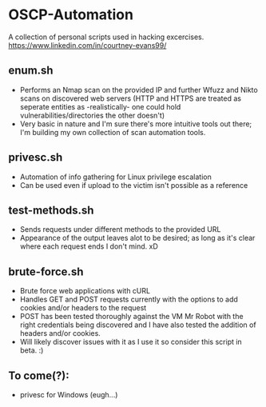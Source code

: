 # OSCP-Automation
A collection of personal scripts used in hacking excercises.
https://www.linkedin.com/in/courtney-evans99/

## enum.sh
* Performs an Nmap scan on the provided IP and further Wfuzz and Nikto scans on discovered web servers (HTTP and HTTPS are treated as seperate entities as -realistically- one could hold vulnerabilities/directories the other doesn't)
* Very basic in nature and I'm sure there's more intuitive tools out there; I'm building my own collection of scan automation tools.

## privesc.sh
* Automation of info gathering for Linux privilege escalation
* Can be used even if upload to the victim isn't possible as a reference

## test-methods.sh
* Sends requests under different methods to the provided URL
* Appearance of the output leaves alot to be desired; as long as it's clear where each request ends I don't mind. xD

## brute-force.sh
* Brute force web applications with cURL
* Handles GET and POST requests currently with the options to add cookies and/or headers to the request
* POST has been tested thoroughly against the VM Mr Robot with the right credentials being discovered and I have also tested the addition of headers and/or cookies.
* Will likely discover issues with it as I use it so consider this script in beta. :)

## To come(?):
* privesc for Windows (eugh...)
